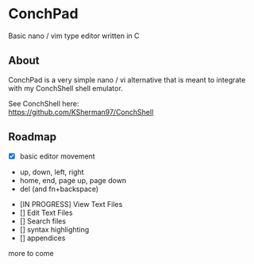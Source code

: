 # ConchPad
Basic nano / vim type editor written in C


## About
ConchPad is a very simple nano / vi alternative that is meant to integrate with my ConchShell shell emulator.

See ConchShell here:  
https://github.com/KSherman97/ConchShell

## Roadmap
- [X] basic editor movement
* up, down, left, right
* home, end, page up, page down
* del (and fn+backspace)
- [IN PROGRESS] View Text Files  
- [] Edit Text Files  
- [] Search files  
- [] syntax highlighting  
- [] appendices  

more to come